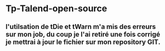 # Tp-Talend-open-source

## l'utilsation de tDie et tWarn m'a mis des erreurs sur mon job, du coup je l'ai retiré une fois corrigé je mettrai à jour le fichier sur mon repository GIT.
